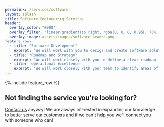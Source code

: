 ```yaml
---
permalink: /services/software
layout: splash
title: Software Engineering Services
header:
  overlay_color: "#000"
  overlay_filter: "linear-gradient(to right, rgba(0, 0, 0, 0.95), 75%, rgba(255, 255, 255, 0.0))"
  overlay_image: assets/images/software_header.png
feature_row:
  - title: "Software Development"
    excerpt: "We will work with you to design and create software solutions to drive your digital transformation. Using our expertise in requirement analysis, software design, development, testing, and deployment we ensure every line of code aligns with your strategic goals, delivering secure, scalable, and cutting-edge applications."
  - title: "Roadmap and Strategy"
    excerpt: "We will work closely with you to define a clear roadmap for leveraging technology. From optimizing existing systems to identifying emerging tech trends, we provide actionable insights that align with your business objectives. With our guidance, you'll harness the full potential of software and technology to fuel innovation, enhance efficiency, and stay ahead in today's digital landscape."
  - title: "Operational Excellence"
    excerpt: "We will work closely with your team to identify areas of improvement, implement best practices, and streamline operations. With a focus on proactive monitoring and alerting, we'll help you enhance availability and reduce engineering effort to maintain your business so they can focus on innovation."
---
```


{% include feature_row %}

## Not finding the service you're looking for? 

[Contact us](https://weyandt.tech/contact) anyway! We are always interested in expanding our knowledge to better serve our customers and if we can't help you we'll connect you with someone who can!
